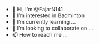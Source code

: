 - 👋 Hi, I’m @FajarN141
- 👀 I’m interested in Badminton
- 🌱 I’m currently learning ...
- 💞️ I’m looking to collaborate on ...
- 📫 How to reach me ...

<!---
FajarN141/FajarN141 is a ✨ special ✨ repository because its `README.md` (this file) appears on your GitHub profile.
You can click the Preview link to take a look at your changes.
--->
